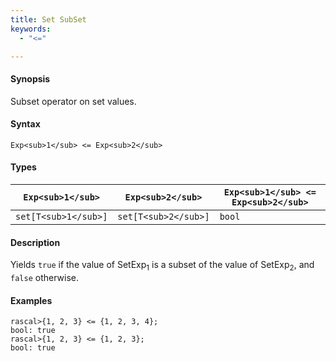 ```yaml
---
title: Set SubSet
keywords:
  - "<="

---
```


#### Synopsis

Subset operator on set values.

#### Syntax

`Exp<sub>1</sub> <= Exp<sub>2</sub>`

#### Types


| `Exp<sub>1</sub>`    |  `Exp<sub>2</sub>`    | `Exp<sub>1</sub> <= Exp<sub>2</sub>`   |
| --- | --- | --- |
| `set[T<sub>1</sub>]` |  `set[T<sub>2</sub>]` | `bool`                 |


#### Description

Yields `true` if the value of SetExp<sub>1</sub> is a subset of the value of SetExp<sub>2</sub>, and `false` otherwise.

#### Examples


```rascal-shell
rascal>{1, 2, 3} <= {1, 2, 3, 4};
bool: true
rascal>{1, 2, 3} <= {1, 2, 3};
bool: true
```


